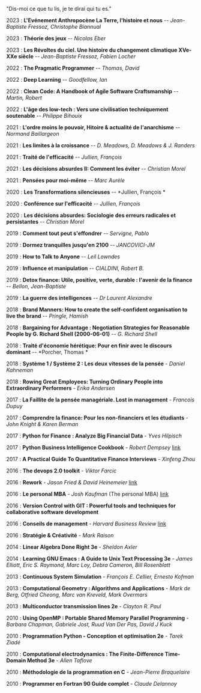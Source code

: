 "Dis-moi ce que tu lis, je te dirai qui tu es."

2023 : **L'Evénement Anthropocène La Terre, l'histoire et nous** -- *Jean-Baptiste Fressoz, Christophe Biannual*

2023 : **Théorie des jeux** -- *Nicolas Eber*

2023 : **Les Révoltes du ciel. Une histoire du changement climatique XVe-XXe siècle** -- *Jean-Baptiste Fressoz, Fabien Locher*

2022 : **The Pragmatic Programmer** -- *Thomas, David*

2022 : **Deep Learning** -- *Goodfellow, Ian*

2022 : **Clean Code: A Handbook of Agile Software Craftsmanship** -- *Martin, Robert*

2022 : **L'âge des low-tech : Vers une civilisation techniquement soutenable** -- *Philippe Bihouix*

2021 : **L'ordre moins le pouvoir, Hitoire & actualité de l'anarchisme** -- *Normand Baillargeon*

2021 : **Les limites à la croissance** -- *D. Meadows, D. Meadows & J. Randers*

2021 : **Traité de l'efficacité** -- *Jullien, François*

2021 : **Les décisions absurdes II: Comment les éviter** -- *Christian Morel*

2021 : **Pensées pour moi-même** -- *Marc Aurèle*

2020 : **Les Transformations silencieuses** -- *Jullien, François *

2020 : **Conférence sur l'efficacité** -- *Jullien, François*

2020 : **Les décisions absurdes: Sociologie des erreurs radicales et persistantes** -- *Christian Morel*

2019 : **Comment tout peut s'effondrer** -- *Servigne, Pablo*

2019 : **Dormez tranquilles jusqu'en 2100** -- *JANCOVICI-JM*

2019 : **How to Talk to Anyone** -- *Leil Lowndes*

2019 : **Influence et manipulation** -- *CIALDINI, Robert B.*

2019 : **Detox finance: Utile, positive, verte, durable : l'avenir de la finance** -- *Bellon, Jean-Baptiste*

2019 : **La guerre des intelligences** -- *Dr Laurent Alexandre*

2018 : **Brand Manners: How to create the self-confident organisation to live the brand** -- *Pringle, Hamish*

2018 : **Bargaining for Advantage : Negotiation Strategies for Reasonable People by G. Richard Shell (2000-06-01)** -- *G. Richard Shell*

2018 : **Traité d'économie hérétique: Pour en finir avec le discours dominant** -- *Porcher, Thomas *

2018 : **Système 1 / Système 2 : Les deux vitesses de la pensée** - *Daniel Kahneman*

2018 : **Rowing Great Employees: Turning Ordinary People into Extraordinary Performers** - *Erika Andersen*

2017 : **La Faillite de la pensée managériale. Lost in management** - *Francois Dupuy*

2017 : **Comprendre la finance: Pour les non-financiers et les étudiants** - *John Knight & Karen Berman*

2017 : **Python for Finance : Analyze Big Financial Data** - *Yves Hilpisch*

2017 : **Python Business Intelligence Cookbook** - *Robert Dempsey* [link][pybicookbook]

2017 : **A Practical Guide To Quantitative Finance Interviews** - *Xinfeng Zhou*

2016 : **The devops 2.0 toolkit** - *Viktor Farcic*

2016 : **Rework** - *Jason Fried & David Heinemeier* [link][rework]

2016 : **Le personal MBA** - *Josh Kaufman* (The personal MBA) [link][personalmba]

2016 : **Version Control with GIT : Powerful tools and techniques for collaborative software development**

2016 : **Conseils de management** - *Harvard Business Review* [link][hbr_management_tips]

2016 : **Stratégie & Créativité** - *Mark Raison*

2014 : **Linear Algebra Done Right 3e** - *Sheldon Axler*

2014 : **Learning GNU Emacs : A Guide to Unix Text Processing 3e** - *James Elliott, Eric S. Raymond, Marc Loy, Debra Cameron, Bill Rosenblatt*

2013 : **Continuous System Simulation** - *François E. Cellier, Ernesto Kofman*

2013 : **Computational Geometry : Algorithms and Applications** - *Mark de Berg, Otfried Cheong, Marc van Kreveld, Mark Overmars*

2013 : **Multiconductor transmission lines 2e** - *Clayton R. Paul*

2010 : **Using OpenMP : Portable Shared Memory Parallel Programming** - *Barbara Chapman, Gabriele Jost, Ruud Van Der Pas, David J Kuck*

2010 : **Programmation Python - Conception et optimisation 2e** - *Tarek Ziadé*

2010 : **Computational electrodynamics : The Finite-Difference Time-Domain Method 3e** - *Allen Taflove*

2010 : **Méthodologie de la programmation en C** - *Jean-Pierre Braquelaire*

2010 : **Programmer en Fortran 90 Guide complet** - *Claude Delannoy*


[pybicookbook]: http://pythonbicookbook.com/
[personalmba]: https://personalmba.com/
[rework]: https://37signals.com/rework
[hbr_management_tips]: https://hbr.org/product/management-tips-from-harvard-business-review/12808P-KND-ENG
